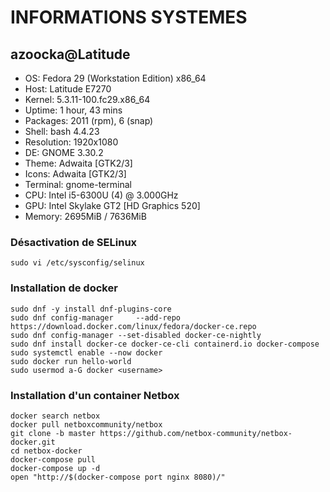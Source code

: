 # INFORMATIONS SYSTEMES
azoocka@Latitude
---------------- 
* OS: Fedora 29 (Workstation Edition) x86_64 
* Host: Latitude E7270 
* Kernel: 5.3.11-100.fc29.x86_64 
* Uptime: 1 hour, 43 mins 
* Packages: 2011 (rpm), 6 (snap)
* Shell: bash 4.4.23 
* Resolution: 1920x1080
* DE: GNOME 3.30.2 
* Theme: Adwaita [GTK2/3]
* Icons: Adwaita [GTK2/3] 
* Terminal: gnome-terminal 
* CPU: Intel i5-6300U (4) @ 3.000GHz
* GPU: Intel Skylake GT2 [HD Graphics 520] 
* Memory: 2695MiB / 7636MiB 
### Désactivation de SELinux
```
sudo vi /etc/sysconfig/selinux
```
### Installation de docker
```
sudo dnf -y install dnf-plugins-core
sudo dnf config-manager     --add-repo     https://download.docker.com/linux/fedora/docker-ce.repo
sudo dnf config-manager --set-disabled docker-ce-nightly
sudo dnf install docker-ce docker-ce-cli containerd.io docker-compose
sudo systemctl enable --now docker
sudo docker run hello-world
sudo usermod a-G docker <username>
```

### Installation d'un container Netbox
```
docker search netbox
docker pull netboxcommunity/netbox
git clone -b master https://github.com/netbox-community/netbox-docker.git
cd netbox-docker
docker-compose pull
docker-compose up -d
open "http://$(docker-compose port nginx 8080)/"
